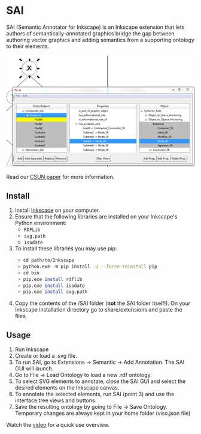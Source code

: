 # SAI
SAI (Semantic Annotator for Inkscape) is an Inkscape extension that lets authors of semantically-annotated graphics bridge the gap between authoring vector graphics and adding semantics from a supporting ontology to their elements.

![SAI screenshot](resources/SAI-screenshot.png)

Read our [CSUN paper](http://scholarworks.csun.edu/handle/10211.3/203010) for more information.

## Install

1. Install [Inkscape](https://inkscape.org/) on your computer.
2. Ensure that the following libraries are installed on your Inkscape's Python environment:
   * `RDFLib`
   * `svg.path`
   * `Isodate`
3. To install these libraries you may use pip:
   ```bash
    > cd path/to/Inkscape
    > python.exe -m pip install -U --force-reinstall pip
    > cd bin
    > pip.exe install rdflib
    > pip.exe install isodate
    > pip.exe install svg.path
   ```
4. Copy the contents of the /SAI folder (**not** the SAI folder itself!). On your Inkscape installation directory go to share/extensions and paste the files.

## Usage

1. Run Inkscape
2. Create or load a .svg file.
3. To run SAI, go to Extensions -> Semantic -> Add Annotation. The SAI GUI will launch.
4. Go to File -> Load Ontology to load a new .rdf ontology.
5. To select SVG elements to annotate, close the SAI GUI and select the desired elements on the Inkscape canvas.
6. To annotate the selected elements, run SAI (point 3) and use the interface tree views and buttons.
7. Save the resulting ontology by going to File -> Save Ontology. Temporary changes are always kept in your home folder (viso.json file)

Watch the [video](resources/SAI-video.mp4) for a quick use overview.

